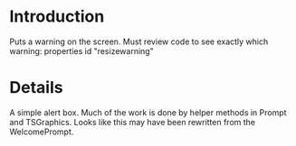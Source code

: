 # Introduction #
Puts a warning on the screen. Must review code to see exactly which warning: properties id "resizewarning"

# Details #
A simple alert box. Much of the work is done by helper methods in Prompt and TSGraphics.
Looks like this may have been rewritten from the WelcomePrompt.